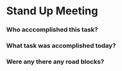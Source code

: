 # Stand Up Meeting 

### Who acccomplished this task?

### What task was accomplished today?

### Were any there any road blocks?

